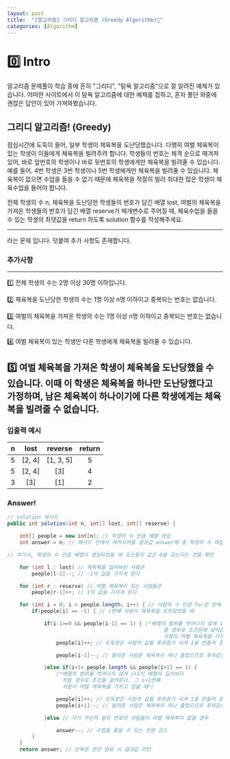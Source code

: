 ```yaml
---
layout: post
title:  "[알고리즘] 그리디 알고리즘 (Greedy Algorithm)🤑"
categories: [Algorithm]
---
```

# 0️⃣ Intro
알고리즘 문제풀이 학습 중에 흔히 "그리디", "탐욕 알고리즘"으로 잘 알려진 예제가 있습니다.
어떠한 사이트에서 이 탐욕 알고리즘에 대한 예제를 접하고, 혼자 풀던 와중에 괜찮은 답안이 있어 가져와봤습니다.

## 그리디 알고리즘! (Greedy)

점심시간에 도둑이 들어, 일부 학생이 체육복을 도난당했습니다. 다행히 여벌 체육복이 있는 학생이 이들에게 체육복을 빌려주려 합니다. 학생들의 번호는 체격 순으로 매겨져 있어, 바로 앞번호의 학생이나 바로 뒷번호의 학생에게만 체육복을 빌려줄 수 있습니다. 예를 들어, 4번 학생은 3번 학생이나 5번 학생에게만 체육복을 빌려줄 수 있습니다. 체육복이 없으면 수업을 들을 수 없기 때문에 체육복을 적절히 빌려 최대한 많은 학생이 체육수업을 들어야 합니다.

전체 학생의 수 n, 체육복을 도난당한 학생들의 번호가 담긴 배열 lost, 여벌의 체육복을 가져온 학생들의 번호가 담긴 배열 reserve가 매개변수로 주어질 때, 체육수업을 들을 수 있는 학생의 최댓값을 return 하도록 solution 함수를 작성해주세요.

---
라는 문제 입니다. 덧붙여 추가 사항도 존재합니다.

### 추가사항
---
1️⃣ 전체 학생의 수는 2명 이상 30명 이하입니다.

2️⃣ 체육복을 도난당한 학생의 수는 1명 이상 n명 이하이고 중복되는 번호는 없습니다.

3️⃣ 여벌의 체육복을 가져온 학생의 수는 1명 이상 n명 이하이고 중복되는 번호는 없습니다.

4️⃣ 여벌 체육복이 있는 학생만 다른 학생에게 체육복을 빌려줄 수 있습니다.

5️⃣ 여벌 체육복을 가져온 학생이 체육복을 도난당했을 수 있습니다. 이때 이 학생은 체육복을 하나만 도난당했다고 가정하며,
   남은 체육복이 하나이기에 다른 학생에게는 체육복을 빌려줄 수 없습니다.
---

### 입출력 예시

| **n** | **lost** | **reverse** | **return** |
|:---:|:---:|:---:|:---:|
| 5 | [2, 4] | [1, 3, 5] | 5 |
| 5 | [2, 4] | [3] | 4 |
| 3 | [3] | [1] | 2 |


### Answer!
```java
// solution 메서드
public int solution(int n, int[] lost, int[] reserve) {

    int[] people = new int[n]; // 학생의 수 만큼 배열 생성
    int answer = n; // 메서드 안에서 제어시켜줄 결과값 answer에 총 학생의 수 대입

// 여기서, 학생의 수 만큼 배열이 생성되었을 때 요소들의 값은 0을 갖는다는 것을 확인

    for (int l : lost) // 체육복을 잃어버린 사람은
        people[l-1]--; // -1의 값을 가지게 된다

    for (int r : reserve) // 여벌 체육복이 있는 사람들은
        people[r-1]++; // 1의 값을 가지게 된다

    for (int i = 0; i < people.length; i++) { // 사람의 수 만큼 for문 반복
        if(people[i] == -1) { // i번째 사람이 체육복을 도둑맞았을 때

            if(i-1>=0 && people[i-1] == 1) { /*배열의 범위를 벗어나지 않게 i-1이 0보다 
                                                   클 경우로 조건문에 넣어준다. 그 i-1번째
                                                   사람이 여벌 체육복을 가지고 있을 때*/
                people[i]++; // 도둑맞은 사람의 값을 후위증가 시켜 1을 만들어 준다(대여)

                people[i-1]--; // 빌려준 사람은 체육복이 하나 줄었으므로 후위감소

            }else if(i+1< people.length && people[i+1] == 1) {
                /*배열의 범위를 벗어나지 않게 i+1이 배열의 길이보다 
                  작을 경우로 조건을 걸어준다. 그 i+1번째
                  사람이 여벌 체육복을 가지고 있을 때*/

                people[i]++; // 도둑맞은 사람의 값을 후위증가 시켜 1을 만들어 준다(대여)
                people[i+1]--; // 빌려준 사람은 체육복이 하나 줄었으므로 후위감소

            }else // 자기 자신의 앞뒤 번호의 사람들이 여벌 체육복이 없을 경우

                answer--; // 수업을 들을 수 있는 인원 감소
        }
    }
    return answer; // 반복문 연산 완료 시 결과값 리턴
```
